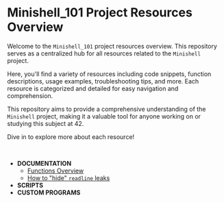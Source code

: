 # Minishell_101 Project Resources Overview

Welcome to the `Minishell_101` project resources overview. This repository serves as a centralized hub for all resources related to the `Minishell` project.

Here, you'll find a variety of resources including code snippets, function descriptions, usage examples, troubleshooting tips, and more. Each resource is categorized and detailed for easy navigation and comprehension.

This repository aims to provide a comprehensive understanding of the `Minishell` project, making it a valuable tool for anyone working on or studying this subject at 42.

Dive in to explore more about each resource! 

<br>

- **DOCUMENTATION**
  + [Functions Overview](https://github.com/maitreverge/minishell_101/blob/3b378e14123888a2d02b868a2b4bd151bc954fdb/ressources/maitreverge/functions_overview/README.md)
  + [How to "hide" `readline` leaks](https://github.com/maitreverge/minishell_101/blob/9d52a04a8982d72db30a0fdff0aca5626ac53b8f/ressources/maitreverge/valgrind_readline/README.md)
- **SCRIPTS**
- **CUSTOM PROGRAMS**

</br>
